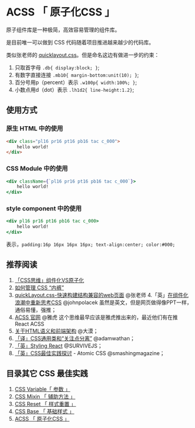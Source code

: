 # ACSS 「 原子化CSS 」

原子组件库是一种极简，高效容易管理的组件库。

是目前唯一可以做到 CSS 代码随着项目推进越来越少的代码库。

类似张老师的 [quicklayout.css](https://www.zhangxinxu.com/wordpress/2014/03/quicklayout-css-%E5%BF%AB%E9%80%9F%E6%9E%84%E5%BB%BA%E7%BB%93%E6%9E%84%E5%85%BC%E5%AE%B9%E7%9A%84web%E9%A1%B5%E9%9D%A2/ "quicklayout.css")。但是命名这边有做进一步的约束：

1. 只取首字母 `.db{ display:block; }`;
2. 有数字直接连接 `.mb10{ margin-bottom:unit(10); }`;
3. 百分号用p（percent）表示 `.w100p{ width:100%; }`;
4. 小数点用d（dot）表示  `.lh1d2{ line-height:1.2}`;


## 使用方式

### 原生 HTML 中的使用

```HTML
<div class="pl16 pr16 pt16 pb16 tac c_000">
	hello world!
</div>
```
### CSS Module 中的使用
```jsx
<div className={`pl16 pr16 pt16 pb16 tac c_000`}>
	hello world!
</div>
```
### style component 中的使用

```jsx
<div pl16 pr16 pt16 pb16 tac c_000>
	hello world!
</div>
```
表示，`padding:16p 16px 16px 16px; text-align:center; color:#000;`

## 推荐阅读

1.  [「CSS思维」组件化VS原子化 ]( https://juejin.im/post/5b4063936fb9a04fb016b738 )
2.  [ 如何管理 CSS “内裤” ]( https://juejin.im/post/5ba862d9f265da0ae472868a )
3. [quickLayout.css-快速构建结构兼容的web页面](https://link.juejin.im/?target=https%3A%2F%2Fwww.zhangxinxu.com%2Fwordpress%2F2014%2F03%2Fquicklayout-css-%25E5%25BF%25AB%25E9%2580%259F%25E6%259E%2584%25E5%25BB%25BA%25E7%25BB%2593%25E6%259E%2584%25E5%2585%25BC%25E5%25AE%25B9%25E7%259A%2584web%25E9%25A1%25B5%25E9%259D%25A2%2F)  @张老师
4.「英」[在组件化浪潮中重新思考CSS](https://link.juejin.im/?target=http%3A%2F%2Fjohnpolacek.com%2Frethinking%2F)  @johnpolacek  虽然是英文，但是网页做得像PPT一样，通俗易懂，强推；
5. [ACSS 官网](https://link.juejin.im/?target=https%3A%2F%2Facss.io%2F) @雅虎   这个思维最早应该是雅虎推出来的，最近他们有在推 React ACSS
6. [关于HTML语义和前端架构](https://link.juejin.im/?target=http%3A%2F%2Fwww.w3cplus.com%2Fcss%2Fabout-html-semantics-front-end-architecture.html) @大漠；
7. [「译」CSS通用类和“关注点分离”](https://link.juejin.im/?target=https%3A%2F%2Fwww.zcfy.cc%2Farticle%2Fcss-utility-classes-and-quote-separation-of-concerns-quote-4149.html%3Ft%3Dnew) @adamwathan；
8. [「英」Styling React](https://link.juejin.im/?target=https%3A%2F%2Fsurvivejs.com%2Freact%2Fadvanced-techniques%2Fstyling-react%2F) @SURVIVEJS；
9. [「英」CSS最佳实践探讨](https://link.juejin.im/?target=https%3A%2F%2Fwww.smashingmagazine.com%2F2013%2F10%2Fchallenging-css-best-practices-atomic-approach%2F) - Atomic CSS @smashingmagazine；

## 目录其它 CSS 最佳实践

1. [CSS Variable「 参数 」](../css/variable) 
2. [CSS Mixin 「 辅助方法 」](../css/mixin)
3. [CSS Reset 「 样式重置 」](../css/reset)
4. [CSS Base 「 基础样式 」](../css/base)
5. [ACSS 「 原子化CSS 」](../css/acss)
